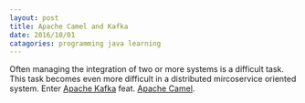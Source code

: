 ```yaml
---
layout: post
title: Apache Camel and Kafka
date: 2016/10/01
catagories: programming java learning
---
```


Often managing the integration of two or more systems is a difficult task. This task becomes even more difficult in a distributed mircoservice oriented system. Enter [Apache Kafka](http://kafka.apache.org) feat. [Apache Camel](http://camel.apache.org).


